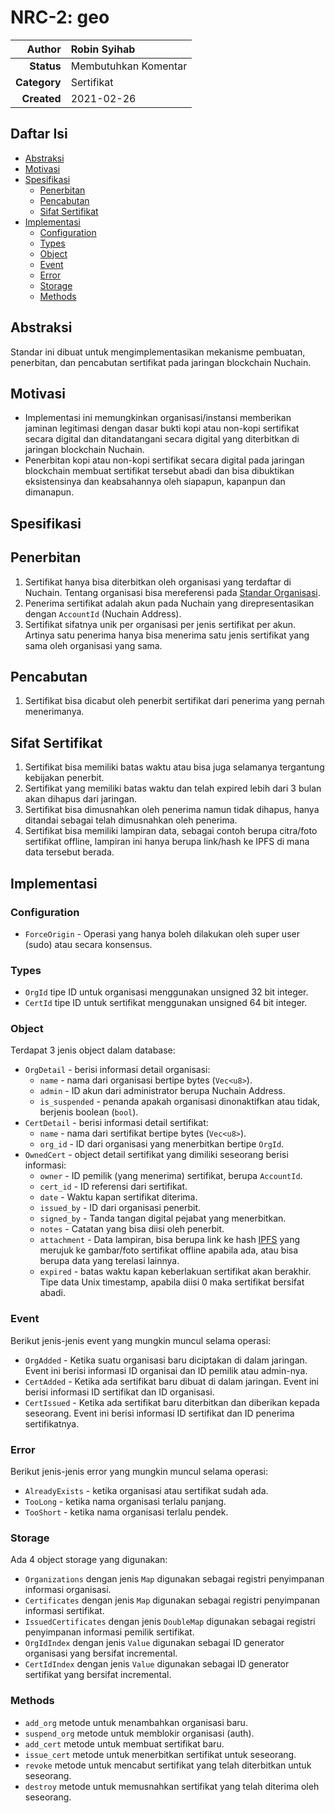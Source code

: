 # NRC-2: geo

| **Author**   | Robin Syihab |
| ---:         |     :---      |
| **Status**   | Membutuhkan Komentar              |
| **Category** | Sertifikat                        |
| **Created**  | 2021-02-26                        |

## Daftar Isi

* [Abstraksi](#Abstraksi)
* [Motivasi](#Motivasi)
* [Spesifikasi](#Spesifikasi)
  * [Penerbitan](#Penerbitan)
  * [Pencabutan](#Pencabutan)
  * [Sifat Sertifikat](#sifat-sertifikat)
* [Implementasi](#Implementasi)
  * [Configuration](#Configuration)
  * [Types](#Types)
  * [Object](#Object)
  * [Event](#Event)
  * [Error](#Error)
  * [Storage](#Storage)
  * [Methods](#Methods)


## Abstraksi

Standar ini dibuat untuk mengimplementasikan mekanisme pembuatan, penerbitan, dan pencabutan sertifikat pada jaringan blockchain Nuchain.

## Motivasi

* Implementasi ini memungkinkan organisasi/instansi memberikan jaminan legitimasi dengan dasar bukti kopi atau non-kopi sertifikat secara digital dan ditandatangani secara digital yang diterbitkan di jaringan blockchain Nuchain.
* Penerbitan kopi atau non-kopi sertifikat secara digital pada jaringan blockchain membuat sertifikat tersebut abadi dan bisa dibuktikan eksistensinya dan keabsahannya oleh siapapun, kapanpun dan dimanapun.

## Spesifikasi

## Penerbitan

1. Sertifikat hanya bisa diterbitkan oleh organisasi yang terdaftar di Nuchain. Tentang organisasi bisa mereferensi pada [Standar Organisasi](NRC-1).
2. Penerima sertifikat adalah akun pada Nuchain yang direpresentasikan dengan `AccountId` (Nuchain Address).
3. Sertifikat sifatnya unik per organisasi per jenis sertifikat per akun. Artinya satu penerima hanya bisa menerima satu jenis sertifikat yang sama oleh organisasi yang sama.

## Pencabutan

1. Sertifikat bisa dicabut oleh penerbit sertifikat dari penerima yang pernah menerimanya.

## Sifat Sertifikat

1. Sertifikat bisa memiliki batas waktu atau bisa juga selamanya tergantung kebijakan penerbit.
2. Sertifikat yang memiliki batas waktu dan telah expired lebih dari 3 bulan akan dihapus dari jaringan.
3. Sertifikat bisa dimusnahkan oleh penerima namun tidak dihapus, hanya ditandai sebagai telah dimusnahkan oleh penerima.
4. Sertifikat bisa memiliki lampiran data, sebagai contoh berupa citra/foto sertifikat offline, lampiran ini hanya berupa link/hash ke IPFS di mana data tersebut berada.

## Implementasi

### Configuration

* `ForceOrigin` - Operasi yang hanya boleh dilakukan oleh super user (sudo) atau secara konsensus.

### Types

* `OrgId` tipe ID untuk organisasi menggunakan unsigned 32 bit integer.
* `CertId` tipe ID untuk sertifikat menggunakan unsigned 64 bit integer.

### Object

Terdapat 3 jenis object dalam database:

* `OrgDetail` - berisi informasi detail organisasi: 
    * `name` - nama dari organisasi bertipe bytes (`Vec<u8>`).
    * `admin` - ID akun dari administrator berupa Nuchain Address.
    * `is_suspended` - penanda apakah organisasi dinonaktifkan atau tidak, berjenis boolean (`bool`).
* `CertDetail` - berisi informasi detail sertifikat:
    * `name` - nama dari sertifikat bertipe bytes (`Vec<u8>`).
    * `org_id` - ID dari organisasi yang menerbitkan bertipe `OrgId`.
* `OwnedCert` - object detail sertifikat yang dimiliki seseorang berisi informasi:
    * `owner` - ID pemilik (yang menerima) sertifikat, berupa `AccountId`.
    * `cert_id` - ID referensi dari sertifikat.
    * `date` - Waktu kapan sertifikat diterima.
    * `issued_by` - ID dari organisasi penerbit.
    * `signed_by` - Tanda tangan digital pejabat yang menerbitkan.
    * `notes` - Catatan yang bisa diisi oleh penerbit.
    * `attachment` - Data lampiran, bisa berupa link ke hash [IPFS](https://ipfs.io/) yang merujuk ke gambar/foto sertifikat offline apabila ada, atau bisa berupa data yang terelasi lainnya.
    * `expired` - batas waktu kapan keberlakuan sertifikat akan berakhir. Tipe data Unix timestamp, apabila diisi 0 maka sertifikat bersifat abadi.

### Event

Berikut jenis-jenis event yang mungkin muncul selama operasi:

* `OrgAdded` - Ketika suatu organisasi baru diciptakan di dalam jaringan. Event ini berisi informasi ID organisai dan ID pemilik atau admin-nya.
* `CertAdded` - Ketika ada sertifikat baru dibuat di dalam jaringan. Event ini berisi informasi ID sertifikat dan ID organisasi.
* `CertIssued` - Ketika ada sertifikat baru diterbitkan dan diberikan kepada seseorang. Event ini berisi informasi ID sertifikat dan ID penerima sertifikatnya.

### Error

Berikut jenis-jenis error yang mungkin muncul selama operasi:

* `AlreadyExists` - ketika organisasi atau sertifikat sudah ada.
* `TooLong` - ketika nama organisasi terlalu panjang.
* `TooShort` - ketika nama organisasi terlalu pendek.

### Storage

Ada 4 object storage yang digunakan:

* `Organizations` dengan jenis `Map` digunakan sebagai registri penyimpanan informasi organisasi.
* `Certificates` dengan jenis `Map` digunakan sebagai registri penyimpanan informasi sertifikat.
* `IssuedCertificates` dengan jenis `DoubleMap` digunakan sebagai registri penyimpanan informasi pemilik sertifikat.
* `OrgIdIndex` dengan jenis `Value` digunakan sebagai ID generator organisasi yang bersifat incremental.
* `CertIdIndex` dengan jenis `Value` digunakan sebagai ID generator sertifikat yang bersifat incremental.

### Methods

* `add_org` metode untuk menambahkan organisasi baru.
* `suspend_org` metode untuk memblokir organisasi (auth).
* `add_cert` metode untuk membuat sertifikat baru.
* `issue_cert` metode untuk menerbitkan sertifikat untuk seseorang.
* `revoke` metode untuk mencabut sertifikat yang telah diterbitkan untuk seseorang.
* `destroy` metode untuk memusnahkan sertifikat yang telah diterima oleh seseorang.

